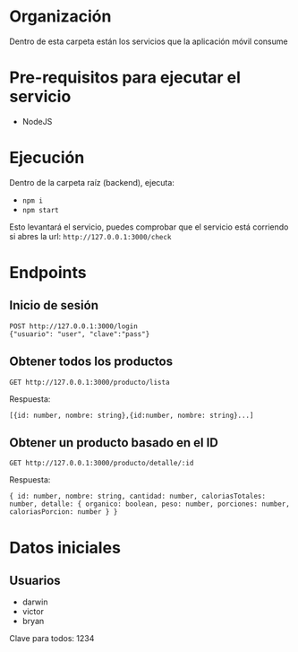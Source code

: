 # Organización
Dentro de esta carpeta están los servicios que la aplicación móvil consume

# Pre-requisitos para ejecutar el servicio
- NodeJS

# Ejecución
Dentro de la carpeta raíz (backend), ejecuta:
- `npm i`
- `npm start`

Esto levantará el servicio, puedes comprobar que el servicio está corriendo si abres la url: `http://127.0.0.1:3000/check`

# Endpoints
## Inicio de sesión
```
POST http://127.0.0.1:3000/login
{"usuario": "user", "clave":"pass"}
```

## Obtener todos los productos
```
GET http://127.0.0.1:3000/producto/lista
```
Respuesta:
```
[{id: number, nombre: string},{id:number, nombre: string}...]
```

## Obtener un producto basado en el ID
```
GET http://127.0.0.1:3000/producto/detalle/:id
```
Respuesta:
```
{ id: number, nombre: string, cantidad: number, caloriasTotales: number, detalle: { organico: boolean, peso: number, porciones: number, caloriasPorcion: number } }
```

# Datos iniciales
## Usuarios
- darwin
- victor
- bryan

Clave para todos: 1234